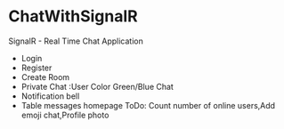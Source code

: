 # ChatWithSignalR
SignalR - Real Time Chat Application
- Login
- Register
- Create Room
- Private Chat :User Color Green/Blue Chat
- Notification bell
- Table messages homepage
ToDo: Count number of online users,Add emoji chat,Profile photo
